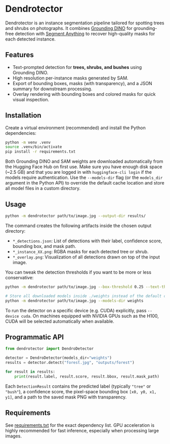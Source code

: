 # Dendrotector

Dendrotector is an instance segmentation pipeline tailored for spotting trees and shrubs on photographs. It combines [Grounding DINO](https://github.com/IDEA-Research/GroundingDINO) for grounding-free detection with [Segment Anything](https://segment-anything.com/) to recover high-quality masks for each detected instance.

## Features

- Text-prompted detection for **trees, shrubs, and bushes** using Grounding DINO.
- High resolution per-instance masks generated by SAM.
- Export of bounding boxes, masks (with transparency), and a JSON summary for downstream processing.
- Overlay rendering with bounding boxes and colored masks for quick visual inspection.

## Installation

Create a virtual environment (recommended) and install the Python dependencies:

```bash
python -m venv .venv
source .venv/bin/activate
pip install -r requirements.txt
```

Both Grounding DINO and SAM weights are downloaded automatically from the Hugging Face Hub on first use. Make sure you have enough disk space (~2.5 GB) and that you are logged in with `huggingface-cli login` if the models require authentication. Use the `--models-dir` flag (or the `models_dir` argument in the Python API) to override the default cache location and store all model files in a custom directory.

## Usage

```bash
python -m dendrotector path/to/image.jpg --output-dir results/
```

The command creates the following artifacts inside the chosen output directory:

- `*_detections.json`: List of detections with their label, confidence score, bounding box, and mask path.
- `*_instance_XX.png`: RGBA masks for each detected tree or shrub.
- `*_overlay.png`: Visualization of all detections drawn on top of the input image.

You can tweak the detection thresholds if you want to be more or less conservative:

```bash
python -m dendrotector path/to/image.jpg --box-threshold 0.25 --text-threshold 0.2

# Store all downloaded models inside ./weights instead of the default cache
python -m dendrotector path/to/image.jpg --models-dir weights
```

To run the detector on a specific device (e.g. CUDA) explicitly, pass `--device cuda`. On machines equipped with NVIDIA GPUs such as the H100, CUDA will be selected automatically when available.

## Programmatic API

```python
from dendrotector import DendroDetector

detector = DendroDetector(models_dir="weights")
results = detector.detect("forest.jpg", "outputs/forest")

for result in results:
    print(result.label, result.score, result.bbox, result.mask_path)
```

Each `DetectionResult` contains the predicted label (typically `"tree"` or `"bush"`), a confidence score, the pixel-space bounding box `[x0, y0, x1, y1]`, and a path to the saved mask PNG with transparency.

## Requirements

See [requirements.txt](requirements.txt) for the exact dependency list. GPU acceleration is highly recommended for fast inference, especially when processing large images.
